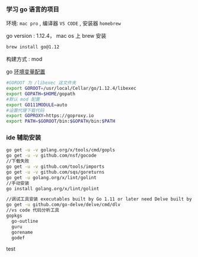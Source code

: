 ### 学习 go 语言的项目

环境: `mac pro` , 编译器 `VS CODE` , 安装器 `homebrew`

go version : 1.12.4，
mac os 上 brew 安装
```bash
brew install go@1.12
```

构建方式 : mod

go [环境变量配置](config/bash_profile.md)

```bash
#GOROOT 为 /libexec 这文件夹
export GOROOT=/usr/local/Cellar/go/1.12.4/libexec
export GOPATH=$HOME/gopath
#默认 mod 配置
export GO111MODULE=auto
#设置代理下载代码
export GOPROXY=https://goproxy.io
export PATH=$GOROOT/bin:$GOPATH/bin:$PATH
```

### ide 辅助安装

```bash
go get -u -v golang.org/x/tools/cmd/gopls
go get -u -v github.com/nsf/gocode
//下载失败
go get -u -v github.com/tools/imports
go get -u -v github.com/sqs/goreturns
go get -u golang.org/x/lint/golint
//手动安装
go install golang.org/x/lint/golint

//调试工具安装 executables built by Go 1.11 or later need Delve built by Go 1.11 or later
go get -u github.com/go-delve/delve/cmd/dlv
//vs code 代码分析工具
gopkgs
  go-outline
  guru
  gorename
  godef
```
test
